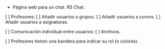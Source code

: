 - Página web para un chat. RS Chat.

[ ] Profesores:
    [ ] Añadir usuarios a grupos.
    [ ] Añadir usuarios a cursos.
    [ ] Añadir usuarios a asignaturas.

[ ] Comunicación individual entre usuarios:
    [ ] Archivos.

[ ] Profesores tienen una bandera para indicar su rol (o colores).
